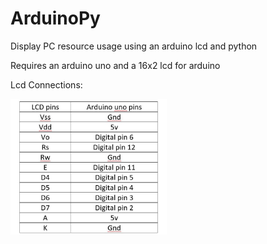 # ArduinoPy
Display PC resource usage using an arduino lcd and python 

Requires an arduino uno and a 16x2 lcd for arduino

Lcd Connections:

<img src ="lcd_Connections.jpg" width="250">
